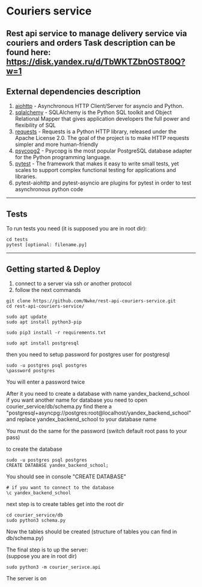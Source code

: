 # Couriers service
Rest api service to manage delivery service via couriers and orders
Task description can be found here: https://disk.yandex.ru/d/TbWKTZbnOST80Q?w=1 
---
## External dependencies description
1. [aiohttp](https://docs.aiohttp.org/en/stable/) - Asynchronous HTTP Client/Server for asyncio 
   and Python.
2. [sqlalchemy](https://www.sqlalchemy.org/) - SQLAlchemy is the Python SQL toolkit and Object Relational Mapper 
   that gives application developers the full power and flexibility of SQL
3. [requests](https://docs.python-requests.org/en/master/) - Requests is a Python HTTP library, released under the Apache License 2.0. The goal of the project is to make HTTP requests simpler and more human-friendly   
4. [psycopg2](https://www.psycopg.org/docs/) - Psycopg is the most popular PostgreSQL database adapter for the Python programming language.
5. [pytest](https://docs.pytest.org/en/stable/) - The framework that makes it easy to 
   write 
   small tests, yet scales to support complex functional testing for applications and libraries.
6. pytest-aiohttp and pytest-asyncio are plugins for pytest in order to test 
   asynchronous python code    
   
---
## Tests
To run tests you need (it is supposed you are in root dir):
```text
cd tests
pytest [optional: filename.py]
```
---

## Getting started & Deploy
1. connect to a server via ssh or another protocol
2. follow the next commands 
```text
git clone https://github.com/Nwke/rest-api-couriers-service.git
cd rest-api-couriers-service/

sudo apt update
sudo apt install python3-pip

sudo pip3 install -r requirements.txt

sudo apt install postgresql
```
then you need to setup password for postgres user
for postgresql

```text
sudo -u postgres psql postgres
\password postgres
```
You will enter a password twice

After it you need to create a database
with name yandex_backend_school \
if you want another name for database
you need to open courier_service/db/schema.py
find there a "postgresql+asyncpg://postgres:root@localhost/yandex_backend_school"
and replace yandex_backend_school to your database name

You must do the same for the password (switch default root pass to your pass)

to create the database
```text
sudo -u postgres psql postgres
CREATE DATABASE yandex_backend_school;
```
You should see in console
"CREATE DATABASE"

```text
# if you want to connect to the database
\c yandex_backend_school
```

next step is to create tables
get into the root dir
```text
cd courier_service/db
sudo python3 schema.py
```
Now the tables should be created (structure
of tables you can find in db/schema.py)

The final step is to up the server: \
(suppose you are in root dir)
```text 
sudo python3 -m courier_serivce.api
```
The server is on